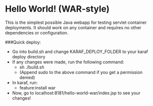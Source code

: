 Hello World! (WAR-style)
===============

This is the simplest possible Java webapp for testing servlet container deployments.  It should work on any container and requires no other dependencies or configuration.

###Quick deploy:
* Go into build.sh and change KARAF_DEPLOY_FOLDER to your karaf deploy directory
* If any changes were made, run the following command:
    * sh ./build.sh
    * (Append sudo to the above command if you get a permission denied)
* In karaf, run:
    * feature:install war
* Now, go to localhost:8181/hello-world-war/index.jsp to see your changes!